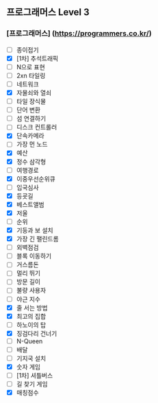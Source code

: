 ## 프로그래머스 Level 3
### [프로그래머스] (https://programmers.co.kr/)
- [ ] 종이접기
- [x] [1차] 추석트래픽
- [ ] N으로 표현
- [ ] 2xn 타일링
- [ ] 네트워크
- [x] 자물쇠와 열쇠
- [ ] 타일 장식물
- [ ] 단어 변환
- [ ] 섬 연결하기
- [ ] 디스크 컨트롤러
- [x] 단속카메라
- [ ] 가장 먼 노드
- [x] 예산
- [x] 정수 삼각형
- [ ] 여행경로
- [x] 이중우선순위큐
- [ ] 입국심사
- [x] 등굣길
- [x] 베스트앨범
- [x] 저울
- [ ] 순위
- [x] 기둥과 보 설치
- [x] 가장 긴 팰린드롬
- [ ] 외벽점검
- [ ] 블록 이동하기
- [ ] 거스름돈
- [ ] 멀리 뛰기
- [ ] 방문 길이
- [ ] 불량 사용자
- [ ] 야근 지수
- [x] 줄 서는 방법
- [x] 최고의 집합
- [ ] 하노이의 탑
- [x] 징검다리 건너기
- [ ] N-Queen
- [ ] 배달
- [ ] 기지국 설치
- [x] 숫자 게임
- [ ] [1차] 셔틀버스
- [ ] 길 찾기 게임
- [x] 매칭점수
